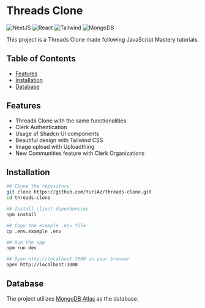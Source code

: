 # Threads Clone

![NextJS](https://img.shields.io/badge/next.js-000000?style=for-the-badge&logo=nextdotjs&logoColor=white)
![React](https://img.shields.io/badge/-ReactJs-61DAFB?logo=react&logoColor=white&style=for-the-badge)
![Tailwind](https://img.shields.io/badge/tailwindcss-06B6D4?style=for-the-badge&logo=tailwindcss&logoColor=white)
![MongoDB](https://img.shields.io/badge/mongodb-47A248?style=for-the-badge&logo=mongodb&logoColor=white)

This project is a Threads Clone made following JavaScript Mastery tutorials.

## Table of Contents

- [Features](#features)
- [Installation](#installation)
- [Database](#database)

## Features

- Threads Clone with the same functionalities
- Clerk Authentication
- Usage of Shadcn UI components
- Beautiful design with Tailwind CSS
- Image upload with Uploadthing
- New Communities feature with Clerk Organizations

## Installation

```bash
## Clone the repository
git clone https://github.com/YuriAz/threads-clone.git
cd threads-clone

## Install client dependencies
npm install

## Copy the example .env file
cp .env.example .env

## Run the app
npm run dev

## Open http://localhost:3000 in your browser
open http://localhost:3000

```

## Database

The project utilizes [MongoDB Atlas](https://www.mongodb.com/atlas/database) as the database.
